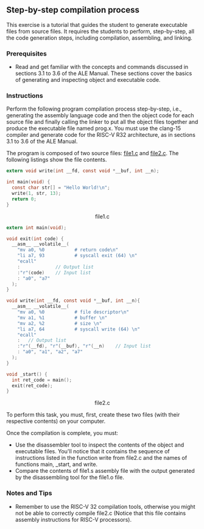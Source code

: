 ## Step-by-step compilation process

This exercise is a tutorial that guides the student to generate executable files from source files.
It requires the students to perform, step-by-step, all the code generation steps, including compilation, assembling, and linking.

### Prerequisites

- Read and get familiar with the concepts and commands discussed in sections 3.1 to 3.6 of the ALE Manual. These sections cover the basics of generating and inspecting object and executable code.

### Instructions

Perform the following program compilation process step-by-step, i.e., generating the assembly language code and then the object code for each source file and finally calling the linker to put all the object files together and produce the executable file named prog.x.
You must use the clang-15 compiler and generate code for the RISC-V R32 architecture, as in sections 3.1 to 3.6 of the ALE Manual.

The program is composed of two source files: [file1.c](https://github.com/discovery-unicamp/ale-exercise-book/reference_code/ch01-01/file1.c) and [file2.c](https://github.com/discovery-unicamp/ale-exercise-book/reference_code/ch01-01/file2.c). The following listings show the file contents.

```c
extern void write(int __fd, const void *__buf, int __n);

int main(void) {
  const char str[] = "Hello World!\n";
  write(1, str, 13);
  return 0;
}
```

<div style="text-align:center">
<span class="filename">file1.c</span>
</div>

```c
extern int main(void);

void exit(int code) {
  __asm__ __volatile__(
    "mv a0, %0           # return code\n"
    "li a7, 93           # syscall exit (64) \n"
    "ecall"
    :             // Output list
    :"r"(code)    // Input list
    : "a0", "a7"
  );
}

void write(int __fd, const void *__buf, int __n){
  __asm__ __volatile__(
    "mv a0, %0           # file descriptor\n"
    "mv a1, %1           # buffer \n"
    "mv a2, %2           # size \n"
    "li a7, 64           # syscall write (64) \n"
    "ecall"
    :   // Output list
    :"r"(__fd), "r"(__buf), "r"(__n)    // Input list
    : "a0", "a1", "a2", "a7"
  );
}

void _start() {
  int ret_code = main();
  exit(ret_code);
}
```

<div style="text-align:center">
<span class="filename">file2.c</span>
</div>

To perform this task, you must, first, create these two files (with their respective contents) on your computer.

Once the compilation is complete, you must:

- Use the disassembler tool to inspect the contents of the object and executable files. You'll notice that it contains the sequence of instructions listed in the function write from file2.c and the names of functions main, \_start, and write.
- Compare the contents of file1.s assembly file with the output generated by the disassembling tool for the file1.o file.

### Notes and Tips

- Remember to use the RISC-V 32 compilation tools, otherwise you might not be able to correctly compile file2.c (Notice that this file contains assembly instructions for RISC-V processors).
